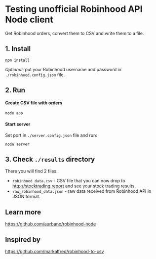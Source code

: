 # Testing unofficial Robinhood API Node client

Get Robinhood orders, convert them to CSV and write them to a file.

## 1. Install

```
npm install
```

_Optional:_ put your Robinhood username and password in `./robinhood.config.json` file.

## 2. Run

#### Create CSV file with orders

```
node app
```

#### Start server

Set port in `./server.config.json` file and run:

```
node server
```

## 3. Check `./results` directory

There you will find 2 files:
+ `robinhood_data.csv` - CSV file that you can now drop to http://stocktrading.report and see your stock trading results.
+ `raw_robinhood_data.json` - raw data received from Robinhood API in JSON format.

## Learn more

https://github.com/aurbano/robinhood-node

## Inspired by

https://github.com/markalfred/robinhood-to-csv
